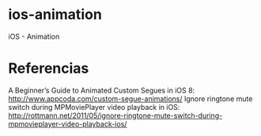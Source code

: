 # ios-animation
iOS - Animation


# Referencias
A Beginner’s Guide to Animated Custom Segues in iOS 8: http://www.appcoda.com/custom-segue-animations/
Ignore ringtone mute switch during MPMoviePlayer video playback in iOS: http://rottmann.net/2011/05/ignore-ringtone-mute-switch-during-mpmovieplayer-video-playback-ios/
